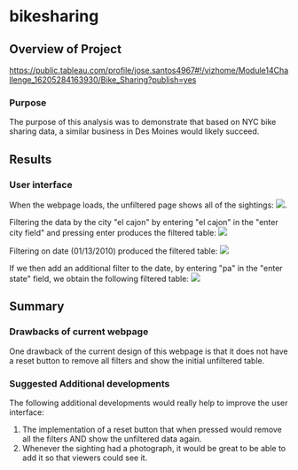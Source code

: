 # bikesharing
## Overview of Project

https://public.tableau.com/profile/jose.santos4967#!/vizhome/Module14Challenge_16205284163930/Bike_Sharing?publish=yes

### Purpose

The purpose of this analysis was to demonstrate that based on NYC bike sharing data, a similar business in Des Moines would likely succeed.

## Results

### User interface

When the webpage loads, the unfiltered page shows all of the sightings:
![](static/images/unfiltered_table.PNG).

Filtering the data by the city "el cajon" by entering "el cajon" in the "enter city field" and pressing enter produces the filtered table:
![](static/images/filtered_on_city.PNG)

Filtering on date (01/13/2010) produced the filtered table:
![](static/images/filtered_on_date.PNG)

If we then add an additional filter to the date, by entering "pa" in the "enter state" field, we obtain the following filtered table:
![](static/images/filtered_on_date_and_on_state.PNG)

## Summary

### Drawbacks of current webpage
One drawback of the current design of this webpage is that it does not have a reset button to remove all filters and show the initial unfiltered table.

### Suggested Additional developments
The following additional developments would really help to improve the user interface:
1. The implementation of a reset button that when pressed would remove all the filters AND show the unfiltered data again.
2. Whenever the sighting had a photograph, it would be great to be able to add it so that viewers could see it.
